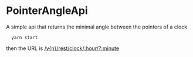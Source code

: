 # PointerAngleApi
A simple api that returns the minimal angle between the pointers of a clock

```
  yarn start
```

then the URL is [/v{n}/rest/clock/:hour/?:minute]()
